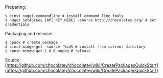 Preparing:
```
$ cinst nuget.commandline # install command line tools
$ nuget SetApiKey [API_KEY_HERE] -source http://chocolatey.org/ # set credentials
```

Packaging and release:
```
$ cpack # create package
$ cinst mingw-get -source '%cd% # install from current directory
$ cpush mingw-get.1.0.0.nupkg # release
```

Source: [https://github.com/chocolatey/chocolatey/wiki/CreatePackagesQuickStart](https://github.com/chocolatey/chocolatey/wiki/CreatePackagesQuickStart)